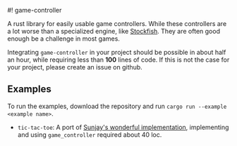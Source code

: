 #! game-controller

A rust library for easily usable game controllers. While these controllers are a lot worse than a specialized engine, like [Stockfish]. They are often good enough be a challenge in most games.

Integrating `game-controller` in your project should be possible in about half an hour,
while requiring less than **100** lines of code. If this is not the case for your project, please create an issue on github.

## Examples

To run the examples, download the repository and run `cargo run --example <example name>`.

- `tic-tac-toe`: A port of [Sunjay's wonderful implementation], implementing and using `game_controller` required about 40 loc.

[Stockfish]:https://www.chessprogramming.org/Stockfish
[Sunjay's wonderful implementation]: https://github.com/sunjay/tic-tac-toe.git
